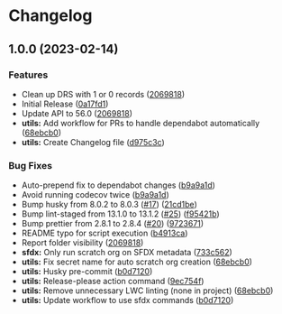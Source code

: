 # Changelog

## 1.0.0 (2023-02-14)


### Features

* Clean up DRS with 1 or 0 records ([2069818](https://github.com/dschach/duplicatehandling/commit/2069818474b193f3ab6ffd98e183dc178deb10b9))
* Initial Release ([0a17fd1](https://github.com/dschach/duplicatehandling/commit/0a17fd1a34b9401af8925f54cb70b788a066e9d2))
* Update API to 56.0 ([2069818](https://github.com/dschach/duplicatehandling/commit/2069818474b193f3ab6ffd98e183dc178deb10b9))
* **utils:** Add workflow for PRs to handle dependabot automatically ([68ebcb0](https://github.com/dschach/duplicatehandling/commit/68ebcb021f2c2f31ad811af25a15f24e6d96c31b))
* **utils:** Create Changelog file ([d975c3c](https://github.com/dschach/duplicatehandling/commit/d975c3c23f6dd89382c3836e21067b2fea8750ad))


### Bug Fixes

* Auto-prepend fix to dependabot changes ([b9a9a1d](https://github.com/dschach/duplicatehandling/commit/b9a9a1d78221441519c2fb0a980b0d80a577b77a))
* Avoid running codecov twice ([b9a9a1d](https://github.com/dschach/duplicatehandling/commit/b9a9a1d78221441519c2fb0a980b0d80a577b77a))
* Bump husky from 8.0.2 to 8.0.3 ([#17](https://github.com/dschach/duplicatehandling/issues/17)) ([21cd1be](https://github.com/dschach/duplicatehandling/commit/21cd1be047f132b049509b99e3cb4ef0f73dd295))
* Bump lint-staged from 13.1.0 to 13.1.2 ([#25](https://github.com/dschach/duplicatehandling/issues/25)) ([f95421b](https://github.com/dschach/duplicatehandling/commit/f95421b8a2e9df6599e52107d38e006d31d15638))
* Bump prettier from 2.8.1 to 2.8.4 ([#20](https://github.com/dschach/duplicatehandling/issues/20)) ([9723671](https://github.com/dschach/duplicatehandling/commit/972367169a1d1d88040f3056083b2eb2c2423eff))
* README typo for script execution ([b4913ca](https://github.com/dschach/duplicatehandling/commit/b4913cad82549ca98d444897839cc1d46e8f7253))
* Report folder visibility ([2069818](https://github.com/dschach/duplicatehandling/commit/2069818474b193f3ab6ffd98e183dc178deb10b9))
* **sfdx:** Only run scratch org on SFDX metadata ([733c562](https://github.com/dschach/duplicatehandling/commit/733c562f143eca882d4a0212855c37f1b99e7e6f))
* **utils:** Fix secret name for auto scratch org creation ([68ebcb0](https://github.com/dschach/duplicatehandling/commit/68ebcb021f2c2f31ad811af25a15f24e6d96c31b))
* **utils:** Husky pre-commit ([b0d7120](https://github.com/dschach/duplicatehandling/commit/b0d7120dee3eb3d3d4bd12e448c6cc9a19968bf4))
* **utils:** Release-please action command ([9ec754f](https://github.com/dschach/duplicatehandling/commit/9ec754f0800cdd9a2b2ea0a07250b40490e3c7a8))
* **utils:** Remove unnecessary LWC linting (none in project) ([68ebcb0](https://github.com/dschach/duplicatehandling/commit/68ebcb021f2c2f31ad811af25a15f24e6d96c31b))
* **utils:** Update workflow to use sfdx commands ([b0d7120](https://github.com/dschach/duplicatehandling/commit/b0d7120dee3eb3d3d4bd12e448c6cc9a19968bf4))
